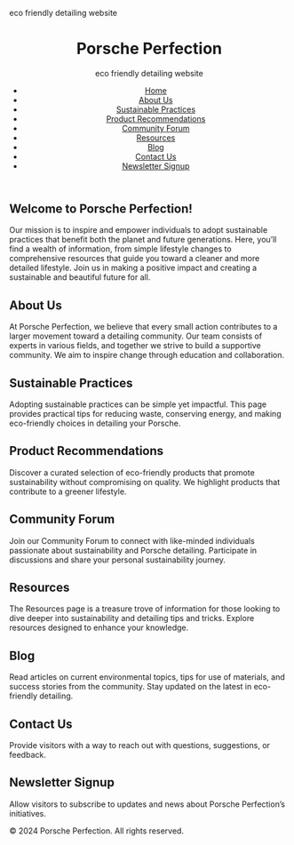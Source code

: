 
eco friendly detailing website
<!DOCTYPE html>
<html lang="en">
<head>
    <meta charset="UTF-8">
    <meta name="viewport" content="width=device-width, initial-scale=1.0">
    <link rel="stylesheet" href="styles.css">
</head>
<body>
    <header>
        <h1>Porsche Perfection</h1>
        eco friendly detailing website
        <nav>
            <ul>
                <li><a href="project.html">Home</a></li>
                <li><a href="about.html">About Us</a></li>
                <li><a href="sustainable.html">Sustainable Practices</a></li>
                <li><a href="product.html">Product Recommendations</a></li>
                <li><a href="community.html">Community Forum</a></li>
                <li><a href="resources.html">Resources</a></li>
                <li><a href="blog.html">Blog</a></li>
                <li><a href="contact.html">Contact Us</a></li>
                <li><a href="newsletter.html">Newsletter Signup</a></li>
            </ul>
        </nav>
    </header>

<main>
        <section id="home">
            <h2>Welcome to Porsche Perfection!</h2>
            <p>Our mission is to inspire and empower individuals to adopt sustainable practices that benefit both the planet and future generations. Here, you’ll find a wealth of information, from simple lifestyle changes to comprehensive resources that guide you toward a cleaner and more detailed lifestyle. Join us in making a positive impact and creating a sustainable and beautiful future for all.</p>
        </section>

<section id="about">
            <h2>About Us</h2>
            <p>At Porsche Perfection, we believe that every small action contributes to a larger movement toward a detailing community. Our team consists of experts in various fields, and together we strive to build a supportive community. We aim to inspire change through education and collaboration.</p>
        </section>

<section id="sustainable-practices">
            <h2>Sustainable Practices</h2>
            <p>Adopting sustainable practices can be simple yet impactful. This page provides practical tips for reducing waste, conserving energy, and making eco-friendly choices in detailing your Porsche.</p>
        </section>

<section id="product-recommendations">
            <h2>Product Recommendations</h2>
            <p>Discover a curated selection of eco-friendly products that promote sustainability without compromising on quality. We highlight products that contribute to a greener lifestyle.</p>
        </section>

<section id="community-forum">
            <h2>Community Forum</h2>
            <p>Join our Community Forum to connect with like-minded individuals passionate about sustainability and Porsche detailing. Participate in discussions and share your personal sustainability journey.</p>
        </section>

 <section id="resources">
      <h2>Resources</h2>
            <p>The Resources page is a treasure trove of information for those looking to dive deeper into sustainability and detailing tips and tricks. Explore resources designed to enhance your knowledge.</p>
        </section>

 <section id="blog">
            <h2>Blog</h2>
            <p>Read articles on current environmental topics, tips for use of materials, and success stories from the community. Stay updated on the latest in eco-friendly detailing.</p>
        </section>

 <section id="contact">
            <h2>Contact Us</h2>
            <p>Provide visitors with a way to reach out with questions, suggestions, or feedback.</p>
        </section>

 <section id="newsletter">
            <h2>Newsletter Signup</h2>
            <p>Allow visitors to subscribe to updates and news about Porsche Perfection’s initiatives.</p>
        </section>
    </main>

 <footer>
        <p>&copy; 2024 Porsche Perfection. All rights reserved.</p>
    </footer>
</body>
</html>

